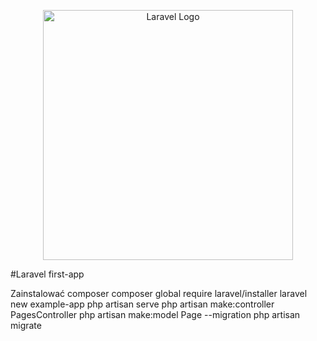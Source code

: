 <p align="center"><a href="https://laravel.com" target="_blank"><img src="https://raw.githubusercontent.com/laravel/art/master/logo-lockup/5%20SVG/2%20CMYK/1%20Full%20Color/laravel-logolockup-cmyk-red.svg" width="400" alt="Laravel Logo"></a></p>

#Laravel first-app

Zainstalować composer
composer global require laravel/installer
laravel new example-app
php artisan serve
php artisan make:controller PagesController
php artisan make:model Page --migration
php artisan migrate